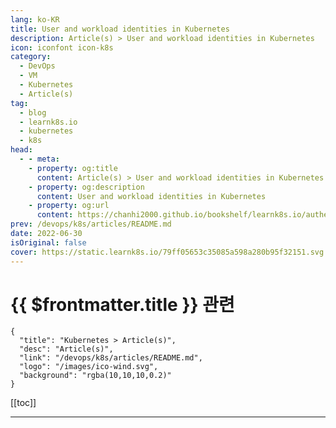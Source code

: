 ```yaml
---
lang: ko-KR
title: User and workload identities in Kubernetes
description: Article(s) > User and workload identities in Kubernetes
icon: iconfont icon-k8s
category:
  - DevOps
  - VM
  - Kubernetes
  - Article(s)
tag:
  - blog
  - learnk8s.io
  - kubernetes
  - k8s
head:
  - - meta:
    - property: og:title
      content: Article(s) > User and workload identities in Kubernetes
    - property: og:description
      content: User and workload identities in Kubernetes
    - property: og:url
      content: https://chanhi2000.github.io/bookshelf/learnk8s.io/authentication-kubernetes.html
prev: /devops/k8s/articles/README.md
date: 2022-06-30
isOriginal: false
cover: https://static.learnk8s.io/79ff05653c35085a598a280b95f32151.svg
---
```


# {{ $frontmatter.title }} 관련

```component VPCard
{
  "title": "Kubernetes > Article(s)",
  "desc": "Article(s)",
  "link": "/devops/k8s/articles/README.md",
  "logo": "/images/ico-wind.svg",
  "background": "rgba(10,10,10,0.2)"
}
```

[[toc]]

---

<SiteInfo
  name="User and workload identities in Kubernetes"
  desc="In this article you will explore how users and workloads are authenticated with the Kubernes API server"
  url="https://learnk8s.io/authentication-kubernetes"
  logo="https://static.learnk8s.io/f7e5160d4744cf05c46161170b5c11c9.svg"
  preview="https://static.learnk8s.io/79ff05653c35085a598a280b95f32151.svg"/>

<!-- TODO: 작성 -->
